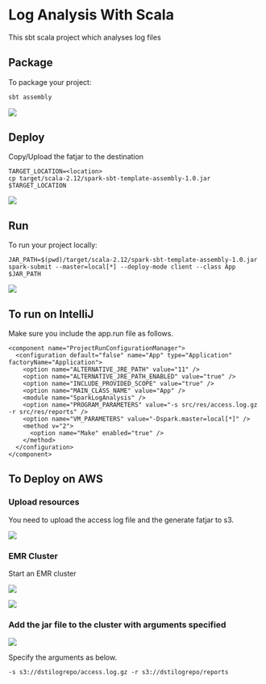 # Log Analysis With Scala

This sbt scala project which analyses log files

## Package

To package your project:
```bash
sbt assembly
```
![](cdn/1.png)

## Deploy 

Copy/Upload the fatjar to the destination
```
TARGET_LOCATION=<location>
cp target/scala-2.12/spark-sbt-template-assembly-1.0.jar $TARGET_LOCATION
```

![](cdn/2.png)


## Run

To run your project locally:
```
JAR_PATH=$(pwd)/target/scala-2.12/spark-sbt-template-assembly-1.0.jar
spark-submit --master=local[*] --deploy-mode client --class App $JAR_PATH
```

![](cdn/3.png)


## To run on IntelliJ

Make sure you include the app.run file as follows.

```
<component name="ProjectRunConfigurationManager">
  <configuration default="false" name="App" type="Application" factoryName="Application">
    <option name="ALTERNATIVE_JRE_PATH" value="11" />
    <option name="ALTERNATIVE_JRE_PATH_ENABLED" value="true" />
    <option name="INCLUDE_PROVIDED_SCOPE" value="true" />
    <option name="MAIN_CLASS_NAME" value="App" />
    <module name="SparkLogAnalysis" />
    <option name="PROGRAM_PARAMETERS" value="-s src/res/access.log.gz -r src/res/reports" />
    <option name="VM_PARAMETERS" value="-Dspark.master=local[*]" />
    <method v="2">
      <option name="Make" enabled="true" />
    </method>
  </configuration>
</component>
```
## To Deploy on AWS

### Upload resources

You need to upload the access log file and the generate fatjar to s3.

![](cdn/aws_upload_access_s3.png)

### EMR Cluster

Start an EMR cluster

![](cdn/emr1.png)

![](cdn/emr2.png)


### Add the jar file to the cluster with arguments specified
![](cdn/step3.png)

Specify the arguments as below.

```
-s s3://dstilogrepo/access.log.gz -r s3://dstilogrepo/reports
```




